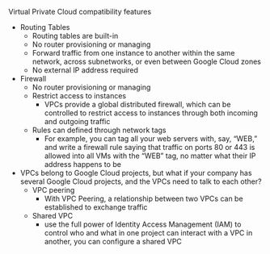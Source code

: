 Virtual Private Cloud compatibility features
- Routing Tables
	- Routing tables are built-in 
	- No router provisioning or managing
	- Forward traffic from one instance to another within the same network, across subnetworks, or even between Google Cloud zones
	- No external IP address required
- Firewall
	- No router provisioning or managing
	- Restrict access to instances
		- VPCs provide a global distributed firewall, which can be controlled to restrict access to instances through both incoming and outgoing traffic
	- Rules can defined through network tags
		- For example, you can tag all your web servers with, say, “WEB,” and write a firewall rule saying that traffic on ports 80 or 443 is allowed into all VMs with the “WEB” tag, no matter what their IP address happens to be
- VPCs belong to Google Cloud projects, but what if your company has several Google Cloud projects, and the VPCs need to talk to each other?
	- VPC peering
		- With VPC Peering, a relationship between two VPCs can be established to exchange traffic
	- Shared VPC
		- use the full power of Identity Access Management (IAM) to control who and what in one project can interact with a VPC in another, you can configure a shared VPC
